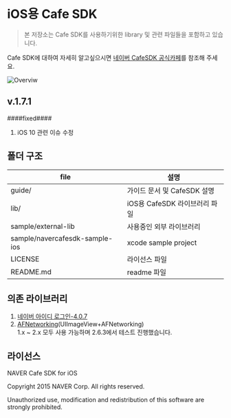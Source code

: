 # iOS용 Cafe SDK 

> 본 저장소는 Cafe SDK를 사용하기위한 library 및 관련 파일들을 포함하고 있습니다.

Cafe SDK에 대하여 자세히 알고싶으시면 [네이버 CafeSDK 공식카페](http://cafe.naver.com/navercafesdk)를 참조해 주세요.

![Overviw](/guide/images/widget_screenshot.gif)

v.1.7.1
-------------
####fixed####
1. iOS 10 관련 이슈 수정

폴더 구조
-------------

file      | 설명 		
---			| ---		
guide/			| 가이드 문서 및 CafeSDK 설명
lib/		 	| iOS용 CafeSDK 라이브러리 파일
sample/external-lib		| 사용중인 외부 라이브러리
sample/navercafesdk-sample-ios		| xcode sample project
LICENSE     | 라이선스 파일
README.md   | readme 파일


의존 라이브러리
-------------

1. [네이버 아이디 로그인-4.0.7](https://nid.naver.com/devcenter/docs.nhn?menu=IOS)
2. [AFNetworking](https://github.com/AFNetworking/AFNetworking)(UIImageView+AFNetworking)
<br>1.x ~ 2.x 모두 사용 가능하며 2.6.3에서 테스트 진행했습니다.



라이선스
-------------
NAVER Cafe SDK for iOS

Copyright 2015 NAVER Corp.
All rights reserved.

Unauthorized use, modification and redistribution of this software are strongly prohibited.
